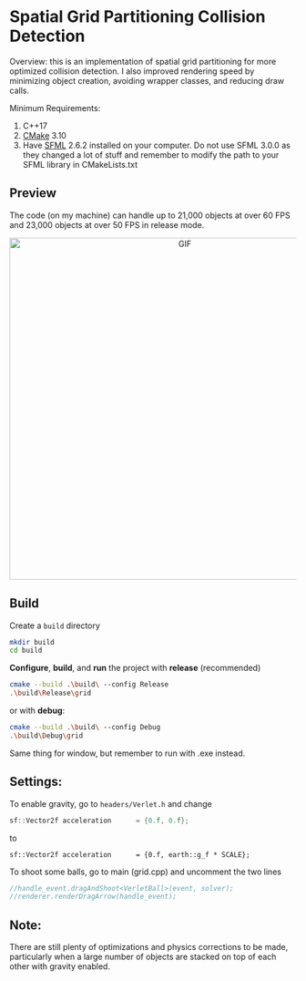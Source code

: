 # Spatial Grid Partitioning Collision Detection

Overview: this is an implementation of spatial grid partitioning for more optimized collision detection. I also improved rendering speed by minimizing object creation, avoiding wrapper classes, and reducing draw calls.

Minimum Requirements: 
1. C++17
2. [CMake](https://cmake.org/) 3.10  
3. Have [SFML](https://www.sfml-dev.org/download/) 2.6.2 installed on your computer. Do not use SFML 3.0.0 as they changed a lot of stuff and remember to modify the path to your SFML library in CMakeLists.txt


## Preview

The code (on my machine) can handle up to 21,000 objects at over 60 FPS and 23,000 objects at over 50 FPS in release mode.

[comment]: <> (Hosted with git)
<p align="center">
<img alt="GIF" src="https://github.com/Continuum3416/git-media/blob/main/gif/23000-seg1.gif" width="600">
</p>

## Build

Create a `build` directory

```bash
mkdir build
cd build
```

**Configure**, **build**, and **run** the project with **release** (recommended)

```bash
cmake --build .\build\ --config Release
.\build\Release\grid
```

or with **debug**:

```bash
cmake --build .\build\ --config Debug
.\build\Debug\grid
```

Same thing for window, but remember to run with .exe instead.

## Settings:

To enable gravity, go to `headers/Verlet.h` and change

```c++
sf::Vector2f acceleration      = {0.f, 0.f};
```

to

```
sf::Vector2f acceleration      = {0.f, earth::g_f * SCALE};
```

To shoot some balls, go to main (grid.cpp) and uncomment the two lines

```c++
//handle_event.dragAndShoot<VerletBall>(event, solver);
//renderer.renderDragArrow(handle_event);
```

## Note:

There are still plenty of optimizations and physics corrections to be made, particularly when a large number of objects are stacked on top of each other with gravity enabled.